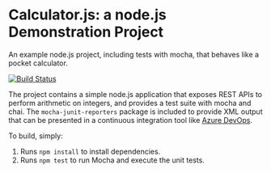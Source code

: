 Calculator.js: a node.js Demonstration Project
==============================================
An example node.js project, including tests with mocha, that behaves like
a pocket calculator.

[![Build Status](https://dev.azure.com/mohan71/Enabling%20Continuous%20Integration%20with%20Azure%20Pipelines-M6a/_apis/build/status/vamsikvm.calculator?branchName=refs%2Fpull%2F1%2Fmerge)](https://dev.azure.com/mohan71/Enabling%20Continuous%20Integration%20with%20Azure%20Pipelines-M6a/_build/latest?definitionId=7&branchName=refs%2Fpull%2F1%2Fmerge)

The project contains a simple node.js application that exposes REST APIs
to perform arithmetic on integers, and provides a test suite with mocha
and chai.  The `mocha-junit-reporters` package is included to provide XML
output that can be presented in a continuous integration tool like
[Azure DevOps](https://azure.com/devops).

To build, simply:

1. Runs `npm install` to install dependencies.
2. Runs `npm test` to run Mocha and execute the unit tests.

